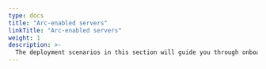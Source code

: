 ```yaml
---
type: docs
title: "Arc-enabled servers"
linkTitle: "Arc-enabled servers"
weight: 1
description: >-
  The deployment scenarios in this section will guide you through onboarding various Windows and Linux server distributions as Azure Arc-enabled servers.
---
```

